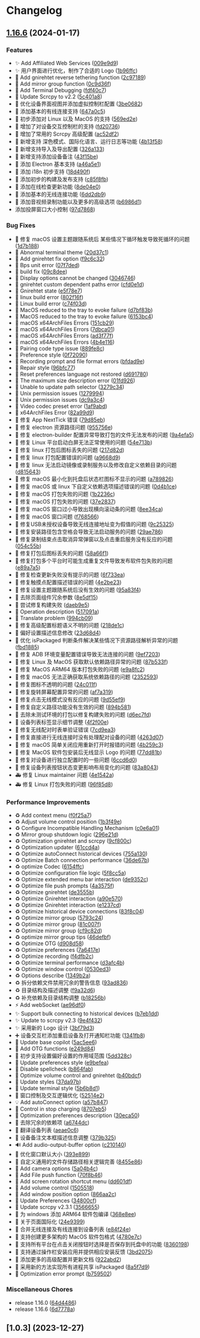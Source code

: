 # Changelog

## [1.16.6](https://github.com/vuisme/escrcpy/compare/v1.16.6...v1.16.6) (2024-01-17)


### Features

* ✨ Add Affiliated Web Services ([009e9d9](https://github.com/vuisme/escrcpy/commit/009e9d90712b72f919b1f12f1f4c6848d0837989))
* ✨ 用户界面进行优化，制作了合适的 Logo ([1b96ffc](https://github.com/vuisme/escrcpy/commit/1b96ffca2ba8f1bf850ad428c02b2ca6cbc85db7))
* 🎉 Add gnirehtet reverse tethering function ([2c97189](https://github.com/vuisme/escrcpy/commit/2c9718997b97919b681e31ceabd87b1f96b13c07))
* 🎉 Add mirror group function ([0c9d36f](https://github.com/vuisme/escrcpy/commit/0c9d36fddbd7989073c514bc56a136ad3dc6f98d))
* 🎉 Add Terminal Debugging ([fdf40c7](https://github.com/vuisme/escrcpy/commit/fdf40c70e87a7e6fa79acdde16b6222b19a66a30))
* 🎉 Update Scrcpy to v2.2 ([5c401a8](https://github.com/vuisme/escrcpy/commit/5c401a82ff44dc3f02d296c64c6fdd4ab1d9523d))
* 🎉 优化设备界面视图并添加虚拟控制栏配置 ([3be0682](https://github.com/vuisme/escrcpy/commit/3be0682078f9f6896fa9cd6a5128290820098889))
* 📝 添加基本的有线连接支持 ([647a0c5](https://github.com/vuisme/escrcpy/commit/647a0c56062a930d6957d54495491580e36dca8b))
* 🚀 初步添加对 Linux 以及 MacOS 的支持 ([569ed2e](https://github.com/vuisme/escrcpy/commit/569ed2e2fa13a48d9eeb3fa04b8346beca66414a))
* 🚀 增加了对设备交互控制栏的支持 ([fd20736](https://github.com/vuisme/escrcpy/commit/fd207364a4cb68e352b594bf2d55905e53949a33))
* 🚀 增加了常用的 Scrcpy 高级配置 ([ac52df2](https://github.com/vuisme/escrcpy/commit/ac52df2add6b94d51a86576e40621d584f9c9832))
* 🚀 新增支持 深色模式、国际化语言、运行日志等功能 ([4b13f58](https://github.com/vuisme/escrcpy/commit/4b13f5892bf2b1197fdb460ab4b88ccd60eeabd1))
* 🚀 新增支持导入及导出配置 ([326a133](https://github.com/vuisme/escrcpy/commit/326a13346050ac02a7b8ffab2aeadda3c803ec45))
* 🚀 新增支持添加设备备注 ([43f15be](https://github.com/vuisme/escrcpy/commit/43f15be265368766d122f752e59cd4ed623c695d))
* 🚀 添加 Electron 基本支持 ([a46a5e1](https://github.com/vuisme/escrcpy/commit/a46a5e1154826079975e4e1a8b3a7e0955273f4d))
* 🚀 添加 i18n 初步支持 ([18d490f](https://github.com/vuisme/escrcpy/commit/18d490f3716b86f99c00cb3150e444ead2e69021))
* 🚀 添加初步的构建及发布支持 ([c85f8fb](https://github.com/vuisme/escrcpy/commit/c85f8fb187c3f2d86c2f709e7aee839e74dfe090))
* 🚀 添加在线检查更新功能 ([8de04e0](https://github.com/vuisme/escrcpy/commit/8de04e0d6a178f159f2dbdeba888df54386dc64e))
* 🚀 添加基本的无线连接功能 ([6dd2db9](https://github.com/vuisme/escrcpy/commit/6dd2db9da927beef6e298ebdaf47f45326fee513))
* 🚀 添加音视频录制功能以及更多的高级选项 ([b6986d1](https://github.com/vuisme/escrcpy/commit/b6986d14de2accee314dac1986f467fbd2893877))
* 添加投屏窗口大小控制 ([97d7868](https://github.com/vuisme/escrcpy/commit/97d7868abaf321a5693b621b97af82ecf3fa9ada))


### Bug Fixes

* 🎨 修复 macOS 设置主题跟随系统后 某些情况下循环触发导致死循环的问题 ([1d7b188](https://github.com/vuisme/escrcpy/commit/1d7b188885998552b4fd371ba76b666243cd743c))
* 🐛 Abnormal terminal theme ([20d37c1](https://github.com/vuisme/escrcpy/commit/20d37c11b4e7a48a046e8b08b693d0191c4aaf77))
* 🐛 Add gnirehtet fix option ([f9c6c32](https://github.com/vuisme/escrcpy/commit/f9c6c321744bcf5ab4e7e2aaab6f9fef1aa72cc0))
* 🐛 Bps unit error ([07f7ded](https://github.com/vuisme/escrcpy/commit/07f7ded0b5e1a2404b89217816d08eac5c904ba2))
* 🐛 build fix ([09c8dee](https://github.com/vuisme/escrcpy/commit/09c8deeca9d919502b77e3dfbd253ae8b77b651b))
* 🐛 Display options cannot be changed ([3046746](https://github.com/vuisme/escrcpy/commit/3046746de808d91e776c6176a5613e5f44309b36))
* 🐛 gnirehtet custom dependent paths error ([cfd0e1d](https://github.com/vuisme/escrcpy/commit/cfd0e1dc5f2e248923def25cebe0cffba56125b7))
* 🐛 Gnirehtet state ([e5f78e7](https://github.com/vuisme/escrcpy/commit/e5f78e7f86d4734b9f355cf1fb49c533e04a1b89))
* 🐛 linux build error ([802f16f](https://github.com/vuisme/escrcpy/commit/802f16f7f00f28cc3319af6da9883c9efa299559))
* 🐛 Linux build error ([c74f03d](https://github.com/vuisme/escrcpy/commit/c74f03dff6ed9eb2ffa7e928e2ee7825019fc679))
* 🐛 MacOS reduced to the tray to evoke failure ([d7bf83b](https://github.com/vuisme/escrcpy/commit/d7bf83b488df11cd18478b837de2c2c141bba470))
* 🐛 MacOS reduced to the tray to evoke failure ([6153bc4](https://github.com/vuisme/escrcpy/commit/6153bc4c52c7fa9c5b848407d218c95ac253f7b7))
* 🐛 macOS x64ArchFiles Errors ([151cb29](https://github.com/vuisme/escrcpy/commit/151cb2967960f91d12137da7ee03306d6e5a1677))
* 🐛 macOS x64ArchFiles Errors ([7dbca01](https://github.com/vuisme/escrcpy/commit/7dbca016044b156c6fb76b4c2e14a6cf920af32c))
* 🐛 macOS x64ArchFiles Errors ([ad3f77f](https://github.com/vuisme/escrcpy/commit/ad3f77f8a12666503ade9ecc4be747e901e63567))
* 🐛 macOS x64ArchFiles Errors ([4b4e116](https://github.com/vuisme/escrcpy/commit/4b4e11642b5bd35e37c25f6eea58cec49355bfb3))
* 🐛 Pairing code type issue ([889fe8c](https://github.com/vuisme/escrcpy/commit/889fe8c805e968feefc73661aa125ee0e197c006))
* 🐛 Preference style ([0f72090](https://github.com/vuisme/escrcpy/commit/0f7209064beb26301e3e1e90269938fba03c7d70))
* 🐛 Recording prompt and file format errors ([bfdad9e](https://github.com/vuisme/escrcpy/commit/bfdad9e8dee31f0c8e59078ebbed646bab499375))
* 🐛 Repair style ([96bfc77](https://github.com/vuisme/escrcpy/commit/96bfc7770e5142965540fec2d19a84b74106629c))
* 🐛 Reset preferences language not restored ([d691780](https://github.com/vuisme/escrcpy/commit/d69178013359b7f2499e4a66c4c124dcb425cfe2))
* 🐛 The maximum size description error ([01fd926](https://github.com/vuisme/escrcpy/commit/01fd9264a6f5ad03a0ab2de3cfba5e1d1e4c0924))
* 🐛 Unable to update path selector ([3279c34](https://github.com/vuisme/escrcpy/commit/3279c34bf014780a83ea38b475ef0698490041c7))
* 🐛 Unix permission issues ([1279994](https://github.com/vuisme/escrcpy/commit/12799943ffe01b6196928599c92021d10e9210d0))
* 🐛 Unix permission issues ([dc9a3c4](https://github.com/vuisme/escrcpy/commit/dc9a3c4ae0c87384381dd3bb3311c19eadddf334))
* 🐛 Video codec preset error ([1af9abd](https://github.com/vuisme/escrcpy/commit/1af9abd8eafce1874e2f122b16bcc0dee56f28d3))
* 🐛 x64ArchFiles Error ([82a99d9](https://github.com/vuisme/escrcpy/commit/82a99d9c134639580b16fc54df3332e3b75f4f87))
* 🐛 修复 App NextTick 错误 ([79d85eb](https://github.com/vuisme/escrcpy/commit/79d85ebeee8f7d93913f3f3f9aeeeb7d02fda292))
* 🐛 修复 electron 资源路径问题 ([955756e](https://github.com/vuisme/escrcpy/commit/955756e114a485ec3595d39d5b45185a3970258f))
* 🐛 修复 electron-builder 配置异常导致打包的文件无法发布的问题 ([9a4efa5](https://github.com/vuisme/escrcpy/commit/9a4efa5e4ded0b1e4fc7dfe71f43eb953e8dc64e))
* 🐛 修复 Linux 平台启动白屏无法正常使用的问题 ([54e713b](https://github.com/vuisme/escrcpy/commit/54e713b1dfb1f1ed470e13f7ea512442a53764fc))
* 🐛 修复 linux 打包后图标丢失的问题 ([217d82d](https://github.com/vuisme/escrcpy/commit/217d82d03e98f6e3a0a9e8b8f737eccbb3fa5350))
* 🐛 修复 linux 打包配置错误的问题 ([a9668d9](https://github.com/vuisme/escrcpy/commit/a9668d943f13ae77c22aa84d99f998d8c3086781))
* 🐛 修复 linux 无法启动镜像或录制服务以及修改自定义依赖目录的问题 ([d815643](https://github.com/vuisme/escrcpy/commit/d8156437bc8aa77f8c40a4d3fb9bba587f927436))
* 🐛 修复 macOS 最小化到托盘后状态栏图标不显示的问题 ([a789826](https://github.com/vuisme/escrcpy/commit/a78982673fe7ddb559c49d99453fd0a87a59981f))
* 🐛 修复 macOS 或 linux 下自定义依赖选项描述错误的问题 ([0d4b1ce](https://github.com/vuisme/escrcpy/commit/0d4b1cee13bb4d0df429cb89d53b979c142c0101))
* 🐛 修复 macOS 打包失败的问题 ([1b2236c](https://github.com/vuisme/escrcpy/commit/1b2236c908b2b27cf85a50ef4b1a056df102c7de))
* 🐛 修复 macOS 打包失败的问题 ([37e2837](https://github.com/vuisme/escrcpy/commit/37e283784ec0da4cc8f173bc8a90a3d675eafa9c))
* 🐛 修复 macOS 窗口过小导致出现横向滚动条的问题 ([8ee34ca](https://github.com/vuisme/escrcpy/commit/8ee34cafee6c3ddbb866b9c58731c16b4287648c))
* 🐛 修复 macOS 窗口问题 ([f768566](https://github.com/vuisme/escrcpy/commit/f768566636f737bc98d89c443de27a69b343a21f))
* 🐛 修复USB未授权设备导致无线连接地址变为假值的问题 ([9c25325](https://github.com/vuisme/escrcpy/commit/9c25325d672a3447df21abe9bc01a7c22b440ec9))
* 🐛 修复安装路径包含空格会导致无法启动服务的问题 ([29ae786](https://github.com/vuisme/escrcpy/commit/29ae786768bafdf72e68a5a7c17bc9fa4d75ba9e))
* 🐛 修复录制结束点击取消异常弹窗以及点击重启服务没有反应的问题 ([054c55b](https://github.com/vuisme/escrcpy/commit/054c55b26deeff7b5c90b93aa0ca588fa0a5ce43))
* 🐛 修复打包后图标丢失的问题 ([58a66f1](https://github.com/vuisme/escrcpy/commit/58a66f1b8576bbaf1fc53649ccb786d4b62137d9))
* 🐛 修复打包多个平台时可能生成重复文件导致发布软件包失败的问题 ([e89a7a5](https://github.com/vuisme/escrcpy/commit/e89a7a564fe8b685e8057b398921eaa383af8ac2))
* 🐛 修复检查更新失败没有提示的问题 ([6f733ea](https://github.com/vuisme/escrcpy/commit/6f733ea76d6ad805bc4c11f480f3bd07afc5615a))
* 🐛 修复触摸点配置描述错误的问题 ([4e2be23](https://github.com/vuisme/escrcpy/commit/4e2be23815418af1e693f53362948a6b6806a0a9))
* 🐛 修复设置主题跟随系统后没有生效的问题 ([95a83f4](https://github.com/vuisme/escrcpy/commit/95a83f4072c9428ec12dd18cab9f6f8566f83a1f))
* 🐛 去除页面组件冗余参数 ([8e5df15](https://github.com/vuisme/escrcpy/commit/8e5df15f6aad94e0eb783961605dc8032c253a7a))
* 🐛 尝试修复构建失败 ([daeb9e5](https://github.com/vuisme/escrcpy/commit/daeb9e5facfe9575182462f05106ed3b6cacee41))
* 📝 Operation description ([517091a](https://github.com/vuisme/escrcpy/commit/517091a5ca56a367fae17c535783f3025afa8af9))
* 📝 Translate problem ([994cb09](https://github.com/vuisme/escrcpy/commit/994cb094285cb3d1dc5d14ecbf40e45e057033b8))
* 📝 修复高级配置标题语义不明的问题 ([218de1c](https://github.com/vuisme/escrcpy/commit/218de1c7a427f7348736d0c0207bd1c5592e8f3d))
* 📝 偏好设置描述信息修改 ([23d68d4](https://github.com/vuisme/escrcpy/commit/23d68d475054ad2f82d5e90919ddc11934ae64fb))
* 🔧 优化 isPackaged 判断条件解决某些情况下资源路径解析异常的问题 ([fbd1885](https://github.com/vuisme/escrcpy/commit/fbd188511df20fffefa936d75edb812abe16baa0))
* 🔧 修复 ADB 环境变量配置错误导致无法连接的问题 ([9ef7203](https://github.com/vuisme/escrcpy/commit/9ef720383e7af30640c7096f8d3cde84fd68a7b8))
* 🔧 修复 Linux 及 MacOS 获取默认依赖路径异常的问题 ([87b533f](https://github.com/vuisme/escrcpy/commit/87b533f714204659f72b1d88c3fec895125ee590))
* 🔧 修复 MacOS ARM64 版本打包失败的问题 ([e9a8fc2](https://github.com/vuisme/escrcpy/commit/e9a8fc2a625c60707f842fd7bbb1ca41e777fad2))
* 🔧 修复 macOS 无法正确获取系统依赖路径的问题 ([2352593](https://github.com/vuisme/escrcpy/commit/23525930a44c0e9bdd338fb55e11059ad7391484))
* 🔧 修复图标不透明的问题 ([24c011f](https://github.com/vuisme/escrcpy/commit/24c011f172eb8d4761090a0e036fae3f572d10bb))
* 🔧 修复旋转屏幕配置异常的问题 ([af7a319](https://github.com/vuisme/escrcpy/commit/af7a3192e4231be6dbc0bd681a14d7568b1e2ba2))
* 🔧 修复点击无线模式没有反应的问题 ([9d55ef9](https://github.com/vuisme/escrcpy/commit/9d55ef9187c02099b9428de87f8e661b7b3d2163))
* 🔧 修复自定义路径功能没有生效的问题 ([894b581](https://github.com/vuisme/escrcpy/commit/894b581988995ad8e6e386041b231722ca9e7ffa))
* 🔧 去除未测试环境的打包以修复构建失败的问题 ([d6ec7fd](https://github.com/vuisme/escrcpy/commit/d6ec7fdfbe9a079619da5c97f8512cffb91491ce))
* 🔧 设备列表标签显示细节调整 ([4f2f00e](https://github.com/vuisme/escrcpy/commit/4f2f00e3b54c944b39de991fbf59619bd40276ff))
* 🔨 修复无线配对时表单验证错误 ([7cd9ea3](https://github.com/vuisme/escrcpy/commit/7cd9ea3ae5b6b264eb223d969770bae742aab4b1))
* 🔨 修复直接进行无线连接时没有处理配对设备的问题 ([4263d07](https://github.com/vuisme/escrcpy/commit/4263d07076647f8ce3a4d21db72deac73d3825a7))
* 🚀 修复 macOS 简单关闭应用重新打开时报错的问题 ([4b259c3](https://github.com/vuisme/escrcpy/commit/4b259c3771d8923dec55845b6070d06a36e83e3b))
* 🚀 修复 MacOS 软件包安装后无线显示 Logo 的问题 ([77dd81b](https://github.com/vuisme/escrcpy/commit/77dd81b11533681bc0d9b62bfb77db8e40b27f71))
* 🚀 修复对设备进行独立配置时的一些问题 ([6ccd6d0](https://github.com/vuisme/escrcpy/commit/6ccd6d09a4220e16cf6c46d9502854028cfbc7c0))
* 🚀 修复设备列表按钮状态变更影响布局变化的问题 ([83a8043](https://github.com/vuisme/escrcpy/commit/83a8043b2524b30d0c5993260a6f673d22563251))
* 🚑️ 修复 Linux maintainer 问题 ([4e1542a](https://github.com/vuisme/escrcpy/commit/4e1542a54902a3177fe7448e59059b093168a653))
* 🚑️ 修复 Linux 打包失败的问题 ([96f85d8](https://github.com/vuisme/escrcpy/commit/96f85d8264d710b8b3b49da57d01981e4a08298b))


### Performance Improvements

* ♻️ Add context menu ([f0f25a7](https://github.com/vuisme/escrcpy/commit/f0f25a79ab8f85d590cbe83de742ae4ea32ad5a5))
* ♻️ Adjust volume control position ([1b3f49e](https://github.com/vuisme/escrcpy/commit/1b3f49edb2e263766f0c2cb9d0f67f463457199f))
* ♻️ Configure Incompatible Handling Mechanism ([c0e6a01](https://github.com/vuisme/escrcpy/commit/c0e6a015446916d638c2888626408f966d378e2e))
* ♻️ Mirror group shutdown logic ([296e21d](https://github.com/vuisme/escrcpy/commit/296e21dfcf5f2fb28eed1159757bddb15e00f515))
* ♻️ Optimization gnirehtet and scrcpy ([9cf800c](https://github.com/vuisme/escrcpy/commit/9cf800c2a0a12acda7465ec800257376ada7a102))
* ♻️ Optimization updater ([61ccd4a](https://github.com/vuisme/escrcpy/commit/61ccd4a4690a1da46a492ef4b6f78ba0778619fd))
* ♻️ Optimize autoConnect historical devices ([755a130](https://github.com/vuisme/escrcpy/commit/755a130ec0a0756c85d077ee1723c50457285802))
* ♻️ Optimize Batch connection performance ([36de67b](https://github.com/vuisme/escrcpy/commit/36de67b59077574c28bd99356b4582baee39c0a4))
* ♻️ optimize Codec ([6154ffc](https://github.com/vuisme/escrcpy/commit/6154ffcfaeb060dbf66bfdf08c7af00a93f5de2d))
* ♻️ Optimize configuration file logic ([5f8cc5a](https://github.com/vuisme/escrcpy/commit/5f8cc5a01312b95bd177509b824f1f2c7a8a531e))
* ♻️ Optimize extended menu bar interaction ([de9352c](https://github.com/vuisme/escrcpy/commit/de9352cf8ee21c9a8feac4da711dc5c8c1640c76))
* ♻️ Optimize file push prompts ([4a3575f](https://github.com/vuisme/escrcpy/commit/4a3575f8ed916bf1a9afc88169fd324c9bb90b35))
* ♻️ Optimize gnirehtet ([de3555b](https://github.com/vuisme/escrcpy/commit/de3555ba1e6cb92e11306e96bed4fffeeb82dedc))
* ♻️ Optimize Gnirehtet interaction ([a90e570](https://github.com/vuisme/escrcpy/commit/a90e5705b26f9eb07c8c38492bdaf64ca0e1f98e))
* ♻️ Optimize Gnirehtet interaction ([e1237cd](https://github.com/vuisme/escrcpy/commit/e1237cd0505d4587345e674e7a65c2b97192ccb5))
* ♻️ Optimize historical device connections ([83f8c04](https://github.com/vuisme/escrcpy/commit/83f8c041dec72996af932d1e18833a295646cdce))
* ♻️ Optimize mirror group ([5793c24](https://github.com/vuisme/escrcpy/commit/5793c246fa7e678b49d8d3c4e388de04fa7e82fb))
* ♻️ Optimize mirror group ([81c007f](https://github.com/vuisme/escrcpy/commit/81c007f9d0617371b717e5f6eba5a9fa474456d6))
* ♻️ Optimize mirror group ([cf9c82d](https://github.com/vuisme/escrcpy/commit/cf9c82dcbcbfdd77f66242298a8309d2e5926044))
* ♻️ optimize mirror group tips ([46defbf](https://github.com/vuisme/escrcpy/commit/46defbf680330ef8efecc6fb5f7a553f7ac5692a))
* ♻️ Optimize OTG ([d908d58](https://github.com/vuisme/escrcpy/commit/d908d588b046a54e425879ce0a5469234a2053bc))
* ♻️ Optimize preferences ([7a6417e](https://github.com/vuisme/escrcpy/commit/7a6417ecf42082798e5eaa93a2552ddff686ebda))
* ♻️ Optimize recording ([f4dfb2c](https://github.com/vuisme/escrcpy/commit/f4dfb2ca983fbacc436f2ce99a5d02bf0027014f))
* ♻️ Optimize terminal performance ([d3afc4b](https://github.com/vuisme/escrcpy/commit/d3afc4ba626332622a86aa46078016d5883960d2))
* ♻️ Optimize window control ([0530ed3](https://github.com/vuisme/escrcpy/commit/0530ed38efa22e36fa6f784bda073a7264d98471))
* ♻️ Options describe ([1349b2a](https://github.com/vuisme/escrcpy/commit/1349b2a1f66c99413420a4fa93fcada62863a6cb))
* ♻️ 拆分依赖文件禁用冗余的警告信息 ([93ad836](https://github.com/vuisme/escrcpy/commit/93ad83689f191ef60a9faf0b97c47157889edc40))
* ♻️ 目录结构及描述调整 ([f9a32d6](https://github.com/vuisme/escrcpy/commit/f9a32d6f28a657be6f1c91f354fd5677756f5cf5))
* ♻️ 补充依赖及目录结构调整 ([b18256b](https://github.com/vuisme/escrcpy/commit/b18256b6fc9fee4dd9830e72a9b9b6707022dfc4))
* ⚡️ Add webSocket ([ae96df0](https://github.com/vuisme/escrcpy/commit/ae96df03d40c8f2d2543910c3d6e1bc85978fedd))
* ✨ Support bulk connecting to historical devices ([b7eb1dd](https://github.com/vuisme/escrcpy/commit/b7eb1dd0d67dac779ca3dd1eaed41040b4124810))
* ✨ Update to scrcpy v2.3 ([9e4f432](https://github.com/vuisme/escrcpy/commit/9e4f432333a41d56c9393853ea35b48375583d00))
* ✨ 采用新的 Logo 设计 ([3bf79d3](https://github.com/vuisme/escrcpy/commit/3bf79d37d1f5957abf8d50067f2eda64859131c1))
* ➕ 设备交互栏添加重启设备及打开通知栏功能 ([1341fb8](https://github.com/vuisme/escrcpy/commit/1341fb82ebaa3707c1f6661d750526ab3548a87c))
* 🍻 Update base copilot ([5ac5ee6](https://github.com/vuisme/escrcpy/commit/5ac5ee6e970ed7523fd27280a92ccb105da26b26))
* 🎉 Add OTG functions ([e249d84](https://github.com/vuisme/escrcpy/commit/e249d847e497eca9f69e73849923711d33c0b454))
* 🎉 初步支持设置偏好设置的作用域范围 ([5dd328c](https://github.com/vuisme/escrcpy/commit/5dd328ceef1019ea00581f8bc34c2f3fbf9ae34a))
* 🎨 Update preferences style ([e9befea](https://github.com/vuisme/escrcpy/commit/e9befea886b4a9152605aafeb7691d0ba3d0982a))
* 💄 Disable spellcheck ([b864fab](https://github.com/vuisme/escrcpy/commit/b864faba4466410a3f01f5186d55a214f251b5fc))
* 💄 Optimize volume control and gnirehtet ([b40bdcf](https://github.com/vuisme/escrcpy/commit/b40bdcfd7d583fb46441a6d97f5b1db7f15196e6))
* 💄 Update styles ([37da97b](https://github.com/vuisme/escrcpy/commit/37da97bc30153f0e5cbf1330ee1b4f44c5850fd0))
* 💄 Update terminal style ([5b6b8d1](https://github.com/vuisme/escrcpy/commit/5b6b8d11501b19772c26a6693e57938acfdb6590))
* 💄 窗口控制及交互逻辑优化 ([52514e2](https://github.com/vuisme/escrcpy/commit/52514e2daf07ea769dd53bc81ed7e9e0bfd64bb0))
* 💡 Add autoConnect option ([a57b847](https://github.com/vuisme/escrcpy/commit/a57b847dd910a16ebdbdfa93683e5e2540849aa7))
* 📝 Control in stop charging ([8707eb5](https://github.com/vuisme/escrcpy/commit/8707eb54096d589a33b4ee138710033aa60071ed))
* 📝 Optimization preferences description ([30eca50](https://github.com/vuisme/escrcpy/commit/30eca508373c32b44628dcc455d1315ac6e34253))
* 📝 去除冗余的依赖项 ([a6744dc](https://github.com/vuisme/escrcpy/commit/a6744dc485d2abeba1f09a5c69e86d008c3c1c35))
* 📝 翻译设备列表 ([aeae0c6](https://github.com/vuisme/escrcpy/commit/aeae0c65bb1d083a70a9d3f95e973264e4944ad4))
* 📝 设备备注文本框描述信息调整 ([379b325](https://github.com/vuisme/escrcpy/commit/379b3252f88410cda37abe90a32defd74cd8a1b2))
* 🔊 Add audio-output-buffer option ([c210140](https://github.com/vuisme/escrcpy/commit/c2101405366df871d3958721168d8ab32a3bc79f))
* 🔨 优化窗口默认大小 ([393e899](https://github.com/vuisme/escrcpy/commit/393e899eebd684b16388797415b8c843baf110c2))
* 🔨 自定义通用的文件存储路径相关逻辑完善 ([8455e86](https://github.com/vuisme/escrcpy/commit/8455e8692be67bc947f76ebcbd4ea4f476ccbca4))
* 🚀 Add camera options ([5a04b4c](https://github.com/vuisme/escrcpy/commit/5a04b4c3b89f3094a412d545948080ed9804f0a3))
* 🚀 Add File push function ([70f8b46](https://github.com/vuisme/escrcpy/commit/70f8b469b9458b0f19064b8b5a038431e6c02878))
* 🚀 Add screen rotation shortcut menu ([dd601df](https://github.com/vuisme/escrcpy/commit/dd601dfdfed50c427ab9e17bc928a7c1c3ff9d4a))
* 🚀 Add volume control ([1505518](https://github.com/vuisme/escrcpy/commit/15055188e1cf6296f8d73f772bad2f681996e9f3))
* 🚀 Add window position option ([866aa2c](https://github.com/vuisme/escrcpy/commit/866aa2cfd253f702112367a857c88c40714c1065))
* 🚀 Update Preferences ([34800cf](https://github.com/vuisme/escrcpy/commit/34800cf5c192b6daf9be1556e610a028d6c97632))
* 🚀 Update scrcpy v2.3.1 ([3566655](https://github.com/vuisme/escrcpy/commit/3566655f46b7221973386ff423d91c426907386d))
* 🚀 为 windows 添加 ARM64 软件包编译 ([368e8ee](https://github.com/vuisme/escrcpy/commit/368e8ee45501b4c68f3509341421d797e5d249ca))
* 🚀 关于页面国际化 ([24e9399](https://github.com/vuisme/escrcpy/commit/24e939998e84c126f9a0689ad23809c708913036))
* 🚀 合并无线连接及有线连接到设备列表 ([e84f24e](https://github.com/vuisme/escrcpy/commit/e84f24e816e22cd83233dac240c2e384b50ae580))
* 🚀 支持创建更多架构的 MacOS 软件包格式 ([4780e7c](https://github.com/vuisme/escrcpy/commit/4780e7c5063fc2c103d1502c75a3fd3af6719d7b))
* 🚀 支持所有平台在点击关闭按钮时选择是否保存到托盘中的功能 ([8360198](https://github.com/vuisme/escrcpy/commit/83601984ec2015f007fbe635ea71e7866023102e))
* 🚀 支持通过操作栏安装应用并提供相应安装反馈 ([3bd2075](https://github.com/vuisme/escrcpy/commit/3bd20753242c3f8b218bc23c4077495e0a1ecd7f))
* 🚀 添加更多的高级配置并更新文档 ([922abd2](https://github.com/vuisme/escrcpy/commit/922abd2a1f051fe2ffbcc143aeb699f719a344f2))
* 🚀 采用新的方法实现所有进程共享 isPackaged ([8a5f7d9](https://github.com/vuisme/escrcpy/commit/8a5f7d9f37cb371f4210149b880535ea677620ea))
* 🚨 Optimization error prompt ([b759502](https://github.com/vuisme/escrcpy/commit/b75950298feb599fdfe7ff9cad9edcae1cd79871))


### Miscellaneous Chores

* release 1.16.0 ([64d4486](https://github.com/vuisme/escrcpy/commit/64d44863c5942c8e9a9b42a42bab2cb04b22c2d3))
* release 1.16.6 ([6d7778a](https://github.com/vuisme/escrcpy/commit/6d7778a6ca557d0605835893f767faeab4fc8656))

## [1.0.3] (2023-12-27)
